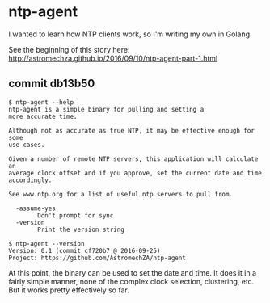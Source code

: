 # ntp-agent

I wanted to learn how NTP clients work, so I'm writing my own in Golang.

See the beginning of this story here: http://astromechza.github.io/2016/09/10/ntp-agent-part-1.html

## commit db13b50

```
$ ntp-agent --help
ntp-agent is a simple binary for pulling and setting a
more accurate time.

Although not as accurate as true NTP, it may be effective enough for some
use cases.

Given a number of remote NTP servers, this application will calculate an
average clock offset and if you approve, set the current date and time
accordingly.

See www.ntp.org for a list of useful ntp servers to pull from.

  -assume-yes
        Don't prompt for sync
  -version
        Print the version string

$ ntp-agent --version
Version: 0.1 (commit cf720b7 @ 2016-09-25)
Project: https://github.com/AstromechZA/ntp-agent
```

At this point, the binary can be used to set the date and time. It does it in
a fairly simple manner, none of the complex clock selection, clustering,
etc. But it works pretty effectively so far.
